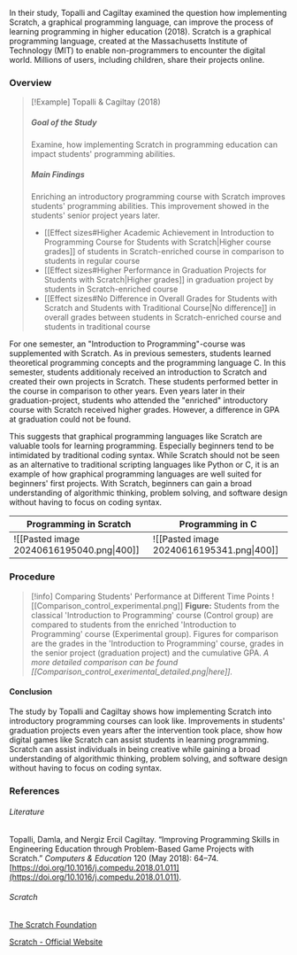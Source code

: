 
In their study, Topalli and Cagiltay examined the question how implementing Scratch, a graphical programming language, can improve the process of learning programming in higher education (2018). Scratch is a graphical programming language, created at the Massachusetts Institute of Technology (MIT) to enable non-programmers to encounter the digital world. Millions of users, including children, share their projects online.

### Overview

>[!Example] Topalli & Cagiltay (2018)
> ##### Goal of the Study
> Examine, how implementing Scratch in programming education can impact students' programming abilities.
> ##### Main Findings
> Enriching an introductory programming course with Scratch improves students' programming abilities. This improvement showed in the students' senior project years later.
> - [[Effect sizes#Higher Academic Achievement in Introduction to Programming Course for Students with Scratch|Higher course grades]] of students in  Scratch-enriched course in comparison to students in regular course
> - [[Effect sizes#Higher Performance in Graduation Projects for Students with Scratch|Higher grades]] in graduation project by students in Scratch-enriched course
> - [[Effect sizes#No Difference in Overall Grades for Students with Scratch and Students with Traditional Course|No difference]] in overall grades between students in Scratch-enriched course and students in traditional course


For one semester, an "Introduction to Programming"-course was supplemented with Scratch. As in previous semesters, students learned theoretical programming concepts and the programming language C. In this semester, students additionaly received an introduction to Scratch and created their own projects in Scratch. These students performed better in the course in comparison to other years. Even years later in their graduation-project, students who attended the "enriched" introductory course with Scratch received higher grades. However, a difference in GPA at graduation could not be found.

This suggests that graphical programming languages like Scratch are valuable tools for learning programming. Especially beginners tend to be intimidated by traditional coding syntax. While Scratch should not be seen as an alternative to traditional scripting languages like Python or C, it is an example of how graphical programming languages are well suited for beginners' first projects. With Scratch, beginners can gain a broad understanding of algorithmic thinking, problem solving, and software design without having to focus on coding syntax.



| Programming in Scratch                    | Programming in C                          |
| ----------------------------------------- | ----------------------------------------- |
| ![[Pasted image 20240616195040.png\|400]] | ![[Pasted image 20240616195341.png\|400]] |


### Procedure

>[!info] Comparing Students' Performance at Different Time Points
>![[Comparison_control_experimental.png]]
**Figure:** Students from the classical 'Introduction to Programming' course (Control group) are compared to students from the enriched 'Introduction to Programming' course (Experimental group). Figures for comparison are the grades in the 'Introduction to Programming' course, grades in the senior project (graduation project) and the cumulative GPA.
>*A more detailed comparison can be found [[Comparison_control_exerimental_detailed.png|here]].*

#### Conclusion

The study by Topalli and Cagiltay shows how implementing Scratch into introductory programming courses can look like. Improvements in students' graduation projects even years after the intervention took place, show how digital games like Scratch can assist students in learning programming. Scratch can assist individuals in being creative while gaining a broad understanding of algorithmic thinking, problem solving, and software design without having to focus on coding syntax.


### References

###### Literature

Topalli, Damla, and Nergiz Ercil Cagiltay. “Improving Programming Skills in Engineering Education through Problem-Based Game Projects with Scratch.” _Computers & Education_ 120 (May 2018): 64–74. [https://doi.org/10.1016/j.compedu.2018.01.011](https://doi.org/10.1016/j.compedu.2018.01.011).


###### Scratch

[The Scratch Foundation](https://www.scratchfoundation.org)

[Scratch - Official Website](https://scratch.mit.edu)
